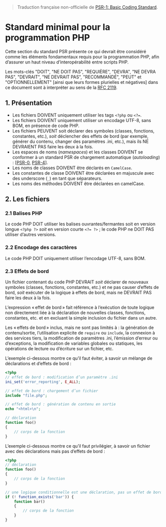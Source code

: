 > Traduction française non-officielle de [PSR-1: Basic Coding Standard](https://www.php-fig.org/psr/psr-1/).

# Standard minimal pour la programmation PHP

Cette section du standard PSR présente ce qui devrait être considéré comme les éléments fondamentaux requis pour la programmation PHP, afin d’assurer un haut niveau d’interopérabilité entre scripts PHP.

Les mots-clés "DOIT", "NE DOIT PAS", "REQUIÈRE", "DEVRA", "NE DEVRA PAS", "DEVRAIT", "NE DEVRAIT PAS", "RECOMMANDÉ", "PEUT" et "OPTIONNELLEMENT" [ainsi que leurs formes plurielles et négatives] dans ce document sont à interpréter au sens de la [RFC 2119](http://www.ietf.org/rfc/rfc2119.txt).

## 1. Présentation

- Les fichiers DOIVENT uniquement utiliser les tags `<?php` ou `<?=`.
- Les fichiers DOIVENT uniquement utiliser un encodage UTF-8, sans BOM, en présence de code PHP.
- Les fichiers PEUVENT soit déclarer des symboles (classes, fonctions, constantes, etc.), _soit_ déclencher des effets de bord (par exemple, générer du contenu, changer des paramètres .ini, etc.), mais ils NE DEVRAIENT PAS faire les deux à la fois.
- Les espaces de noms (_namespaces_) et les classes DOIVENT se conformer à un standard PSR de chargement automatique (_autoloading_) : [[PSR-0](./PSR-0.md), [PSR-4](./PSR-4.md)].
- Les noms de classes DOIVENT être déclarés en `CamelCase`.
- Les constantes de classe DOIVENT être déclarées en majuscule avec des underscore (`_`) en tant que séparateurs.
- Les noms des méthodes DOIVENT être déclarées en camelCase.

## 2. Les fichiers

### 2.1 Balises PHP

Le code PHP DOIT utiliser les balises ouvrantes/fermantes soit en version longue `<?php ?>` _soit_ en version courte `<?= ?>` ; le code PHP ne DOIT PAS utiliser d’autres versions.

### 2.2 Encodage des caractères

Le code PHP DOIT uniquement utiliser l’encodage UTF-8, sans BOM.

### 2.3 Effets de bord

Un fichier contenant du code PHP DEVRAIT _soit_ déclarer de nouveaux symboles (classes, fonctions, constantes, etc.) et ne pas causer d’effets de bord, _soit_ exécuter de la logique à effets de bord, mais ne DEVRAIT PAS faire les deux à la fois.

L’expression « effet de bord » fait référence à l’exécution de toute logique non directement liée à la déclaration de nouvelles classes, fonctions, constantes, etc. et en excluant la simple inclusion du fichier dans un autre.

Les « effets de bord » inclus, mais ne sont pas limités à : la génération de contenu/sortie, l’utilisation explicite de `require` ou `include`, la connexion à des services tiers, la modification de paramètres .ini, l’émission d’erreur ou d’exceptions, la modification de variables globales ou statiques, les opérations de lecture ou d’écriture sur un fichier, etc.

L’exemple ci-dessous montre ce qu’il faut éviter, à savoir un mélange de déclarations et d’effets de bord :

``` php
<?php
// effet de bord : modification d’un paramètre .ini
ini_set('error_reporting', E_ALL);

// effet de bord : chargement d’un fichier
include "file.php";

// effet de bord : génération de contenu en sortie
echo "<html>\n";

// déclaration
function foo()
{
    // corps de la fonction
}
```

L’exemple ci-dessous montre ce qu’il faut privilégier, à savoir un fichier avec des déclarations mais pas d’effets de bord :

``` php
<?php
// déclaration
function foo()
{
    // corps de la fonction
}

// une logique conditionnelle est une déclaration, pas un effet de bord
if (! function_exists('bar')) {
    function bar()
    {
        // corps de la fonction
    }
}
```

